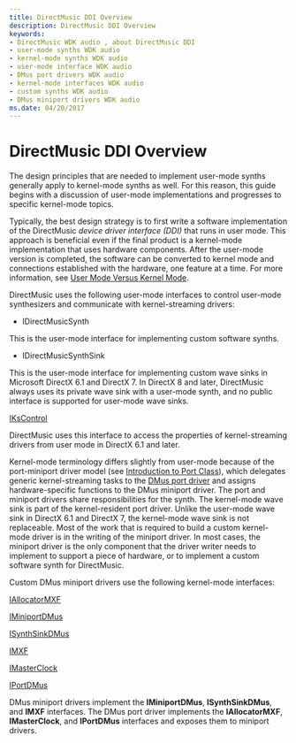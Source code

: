 ```yaml
---
title: DirectMusic DDI Overview
description: DirectMusic DDI Overview
keywords:
- DirectMusic WDK audio , about DirectMusic DDI
- user-mode synths WDK audio
- kernel-mode synths WDK audio
- user-mode interface WDK audio
- DMus port drivers WDK audio
- kernel-mode interfaces WDK audio
- custom synths WDK audio
- DMus miniport drivers WDK audio
ms.date: 04/20/2017
---
```


# DirectMusic DDI Overview

The design principles that are needed to implement user-mode synths generally apply to kernel-mode synths as well. For this reason, this guide begins with a discussion of user-mode implementations and progresses to specific kernel-mode topics.

Typically, the best design strategy is to first write a software implementation of the DirectMusic *device driver interface (DDI)* that runs in user mode. This approach is beneficial even if the final product is a kernel-mode implementation that uses hardware components. After the user-mode version is completed, the software can be converted to kernel mode and connections established with the hardware, one feature at a time. For more information, see [User Mode Versus Kernel Mode](user-mode-versus-kernel-mode.md).

DirectMusic uses the following user-mode interfaces to control user-mode synthesizers and communicate with kernel-streaming drivers:

- IDirectMusicSynth

This is the user-mode interface for implementing custom software synths.

- IDirectMusicSynthSink

This is the user-mode interface for implementing custom wave sinks in Microsoft DirectX 6.1 and DirectX 7. In DirectX 8 and later, DirectMusic always uses its private wave sink with a user-mode synth, and no public interface is supported for user-mode wave sinks.

[IKsControl](/windows-hardware/drivers/ddi/ksproxy/nn-ksproxy-ikscontrol)

DirectMusic uses this interface to access the properties of kernel-streaming drivers from user mode in DirectX 6.1 and later.

Kernel-mode terminology differs slightly from user-mode because of the port-miniport driver model (see [Introduction to Port Class](introduction-to-port-class.md)), which delegates generic kernel-streaming tasks to the [DMus port driver](dmus-port-driver.md) and assigns hardware-specific functions to the DMus miniport driver. The port and miniport drivers share responsibilities for the synth. The kernel-mode wave sink is part of the kernel-resident port driver. Unlike the user-mode wave sink in DirectX 6.1 and DirectX 7, the kernel-mode wave sink is not replaceable. Most of the work that is required to build a custom kernel-mode driver is in the writing of the miniport driver. In most cases, the miniport driver is the only component that the driver writer needs to implement to support a piece of hardware, or to implement a custom software synth for DirectMusic.

Custom DMus miniport drivers use the following kernel-mode interfaces:

[IAllocatorMXF](/windows-hardware/drivers/ddi/dmusicks/nn-dmusicks-iallocatormxf)

[IMiniportDMus](/windows-hardware/drivers/ddi/dmusicks/nn-dmusicks-iminiportdmus)

[ISynthSinkDMus](/windows-hardware/drivers/ddi/dmusicks/nn-dmusicks-isynthsinkdmus)

[IMXF](/windows-hardware/drivers/ddi/dmusicks/nn-dmusicks-imxf)

[IMasterClock](/windows-hardware/drivers/ddi/dmusicks/nn-dmusicks-imasterclock)

[IPortDMus](/windows-hardware/drivers/ddi/dmusicks/nn-dmusicks-iportdmus)

DMus miniport drivers implement the **IMiniportDMus**, **ISynthSinkDMus**, and **IMXF** interfaces. The DMus port driver implements the **IAllocatorMXF**, **IMasterClock**, and **IPortDMus** interfaces and exposes them to miniport drivers.
